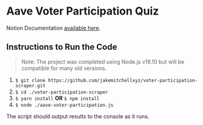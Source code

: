 # Aave Voter Participation Quiz

Notion Documentation [available here](https://jakemitchellxyz.notion.site/Aave-Voter-Participation-Quiz-9e9b5888962d492eada26b997fdb47f8).

## Instructions to Run the Code

> Note: The project was completed using Node.js v18.10 but will be compatible for many old versions.

1. `$ git clone https://github.com/jakemitchellxyz/voter-participation-scraper.git`
2. `$ cd ./voter-participation-scraper`
3. `$ yarn install` __OR__ `$ npm install`
4. `$ node ./aave-voter-participation.js` 

The script should output results to the console as it runs.

